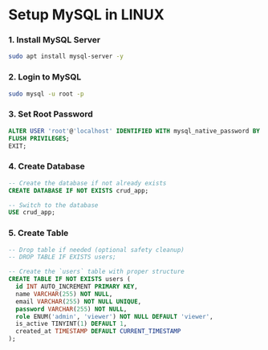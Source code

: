 # Setup MySQL in LINUX

### 1. Install MySQL Server

```bash
sudo apt install mysql-server -y
```

### 2. Login to MySQL

```bash
sudo mysql -u root -p
```

### 3. Set Root Password

```sql
ALTER USER 'root'@'localhost' IDENTIFIED WITH mysql_native_password BY 'java';
FLUSH PRIVILEGES;
EXIT;
```

### 4. Create Database

```sql
-- Create the database if not already exists
CREATE DATABASE IF NOT EXISTS crud_app;

-- Switch to the database
USE crud_app;
```

### 5. Create Table

```sql
-- Drop table if needed (optional safety cleanup)
-- DROP TABLE IF EXISTS users;

-- Create the `users` table with proper structure
CREATE TABLE IF NOT EXISTS users (
  id INT AUTO_INCREMENT PRIMARY KEY,
  name VARCHAR(255) NOT NULL,
  email VARCHAR(255) NOT NULL UNIQUE,
  password VARCHAR(255) NOT NULL,
  role ENUM('admin', 'viewer') NOT NULL DEFAULT 'viewer',
  is_active TINYINT(1) DEFAULT 1,
  created_at TIMESTAMP DEFAULT CURRENT_TIMESTAMP
);
```

